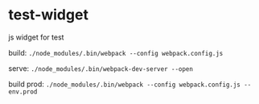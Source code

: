 # test-widget
js widget for test

build:
```./node_modules/.bin/webpack --config webpack.config.js```

serve: 
```./node_modules/.bin/webpack-dev-server --open```

build prod: 
```./node_modules/.bin/webpack --config webpack.config.js --env.prod```
